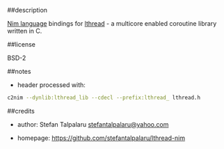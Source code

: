 ##description

[Nim language][1] bindings for [lthread][2] - a multicore enabled coroutine library written in C.

##license

BSD-2

##notes

- header processed with:
```sh
c2nim --dynlib:lthread_lib --cdecl --prefix:lthread_ lthread.h
```

##credits

- author: Stefan Talpalaru <stefantalpalaru@yahoo.com>

- homepage: https://github.com/stefantalpalaru/lthread-nim

[1]: http://nim-lang.org/
[2]: https://github.com/halayli/lthread

